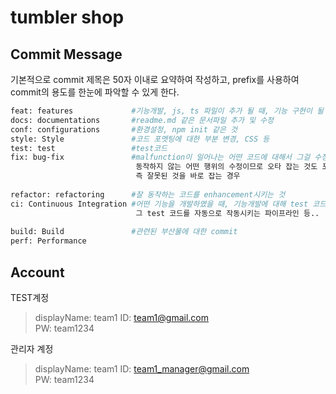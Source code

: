 # tumbler shop

## Commit Message
기본적으로 commit 제목은 50자 이내로 요약하여 작성하고, prefix를 사용하여 commit의 용도를 한눈에 파악할 수 있게 한다.
​
```bash
feat: features             #기능개발, js, ts 파일이 추가 될 때, 기능 구현이 될 때
docs: documentations       #readme.md 같은 문서파일 추가 및 수정
conf: configurations       #환경설정, npm init 같은 것
style: Style               #코드 포멧팅에 대한 부분 변경, CSS 등
test: test                 #test코드
fix: bug-fix               #malfunction이 일어나는 어떤 코드에 대해서 그걸 수정하는 것
                            동작하지 않는 어떤 행위의 수정이므로 오타 잡는 것도 포함
                            즉 잘못된 것을 바로 잡는 경우
                            
refactor: refactoring      #잘 동작하는 코드를 enhancement시키는 것
ci: Continuous Integration #어떤 기능을 개발하였을 때, 기능개발에 대해 test 코드를 작동 했다면,
                            그 test 코드를 자동으로 작동시키는 파이프라인 등..
                            
build: Build               #관련된 부산물에 대한 commit
perf: Performance
```

## Account
TEST계정
>displayName: team1
 ID: team1@gmail.com  
 PW: team1234

관리자 계정
>displayName: team1
 ID: team1_manager@gmail.com  
 PW: team1234